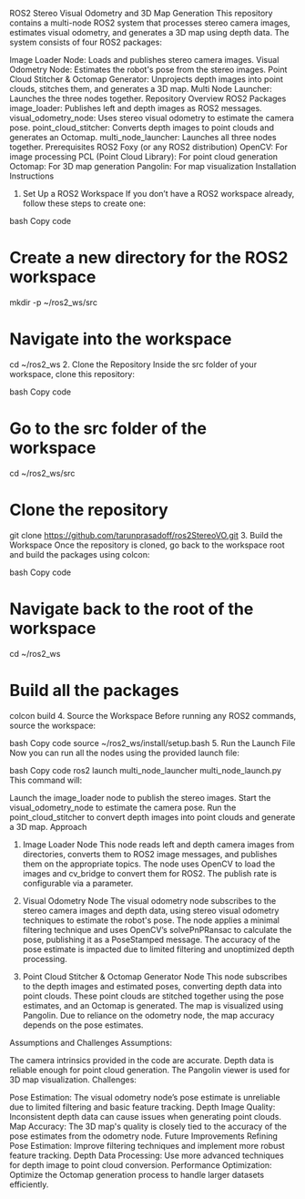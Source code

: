 ROS2 Stereo Visual Odometry and 3D Map Generation
This repository contains a multi-node ROS2 system that processes stereo camera images, estimates visual odometry, and generates a 3D map using depth data. The system consists of four ROS2 packages:

Image Loader Node: Loads and publishes stereo camera images.
Visual Odometry Node: Estimates the robot's pose from the stereo images.
Point Cloud Stitcher & Octomap Generator: Unprojects depth images into point clouds, stitches them, and generates a 3D map.
Multi Node Launcher: Launches the three nodes together.
Repository Overview
ROS2 Packages
image_loader: Publishes left and depth images as ROS2 messages.
visual_odometry_node: Uses stereo visual odometry to estimate the camera pose.
point_cloud_stitcher: Converts depth images to point clouds and generates an Octomap.
multi_node_launcher: Launches all three nodes together.
Prerequisites
ROS2 Foxy (or any ROS2 distribution)
OpenCV: For image processing
PCL (Point Cloud Library): For point cloud generation
Octomap: For 3D map generation
Pangolin: For map visualization
Installation Instructions
1. Set Up a ROS2 Workspace
If you don’t have a ROS2 workspace already, follow these steps to create one:

bash
Copy code
# Create a new directory for the ROS2 workspace
mkdir -p ~/ros2_ws/src

# Navigate into the workspace
cd ~/ros2_ws
2. Clone the Repository
Inside the src folder of your workspace, clone this repository:

bash
Copy code
# Go to the src folder of the workspace
cd ~/ros2_ws/src

# Clone the repository
git clone https://github.com/tarunprasadoff/ros2StereoVO.git
3. Build the Workspace
Once the repository is cloned, go back to the workspace root and build the packages using colcon:

bash
Copy code
# Navigate back to the root of the workspace
cd ~/ros2_ws

# Build all the packages
colcon build
4. Source the Workspace
Before running any ROS2 commands, source the workspace:

bash
Copy code
source ~/ros2_ws/install/setup.bash
5. Run the Launch File
Now you can run all the nodes using the provided launch file:

bash
Copy code
ros2 launch multi_node_launcher multi_node_launch.py
This command will:

Launch the image_loader node to publish the stereo images.
Start the visual_odometry_node to estimate the camera pose.
Run the point_cloud_stitcher to convert depth images into point clouds and generate a 3D map.
Approach
1. Image Loader Node
This node reads left and depth camera images from directories, converts them to ROS2 image messages, and publishes them on the appropriate topics. The node uses OpenCV to load the images and cv_bridge to convert them for ROS2. The publish rate is configurable via a parameter.

2. Visual Odometry Node
The visual odometry node subscribes to the stereo camera images and depth data, using stereo visual odometry techniques to estimate the robot's pose. The node applies a minimal filtering technique and uses OpenCV’s solvePnPRansac to calculate the pose, publishing it as a PoseStamped message. The accuracy of the pose estimate is impacted due to limited filtering and unoptimized depth processing.

3. Point Cloud Stitcher & Octomap Generator Node
This node subscribes to the depth images and estimated poses, converting depth data into point clouds. These point clouds are stitched together using the pose estimates, and an Octomap is generated. The map is visualized using Pangolin. Due to reliance on the odometry node, the map accuracy depends on the pose estimates.

Assumptions and Challenges
Assumptions:

The camera intrinsics provided in the code are accurate.
Depth data is reliable enough for point cloud generation.
The Pangolin viewer is used for 3D map visualization.
Challenges:

Pose Estimation: The visual odometry node’s pose estimate is unreliable due to limited filtering and basic feature tracking.
Depth Image Quality: Inconsistent depth data can cause issues when generating point clouds.
Map Accuracy: The 3D map's quality is closely tied to the accuracy of the pose estimates from the odometry node.
Future Improvements
Refining Pose Estimation: Improve filtering techniques and implement more robust feature tracking.
Depth Data Processing: Use more advanced techniques for depth image to point cloud conversion.
Performance Optimization: Optimize the Octomap generation process to handle larger datasets efficiently.